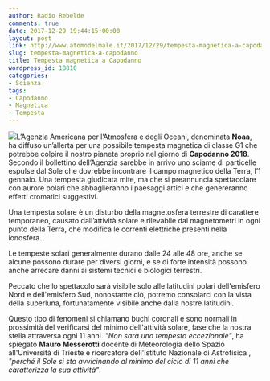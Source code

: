 ```yaml
---
author: Radio Rebelde
comments: true
date: 2017-12-29 19:44:15+00:00
layout: post
link: http://www.atomodelmale.it/2017/12/29/tempesta-magnetica-a-capodanno/
slug: tempesta-magnetica-a-capodanno
title: Tempesta magnetica a Capodanno
wordpress_id: 18810
categories:
- Scienza
tags:
- Capodanno
- Magnetica
- Tempesta
---
```


![](http://www.atomodelmale.it/wp-content/uploads/2017/12/tempesta-solare-660x350-300x159.jpg)L’Agenzia Americana per l’Atmosfera e degli Oceani, denominata **Noaa**, ha diffuso un’allerta per una possibile tempesta magnetica di classe G1 che potrebbe colpire il nostro pianeta proprio nel giorno di **Capodanno 2018**. Secondo il bollettino dell’Agenzia sarebbe in arrivo uno sciame di particelle espulse dal Sole che dovrebbe incontrare il campo magnetico della Terra, l’1 gennaio. Una tempesta giudicata mite, ma che si preannuncia spettacolare con aurore polari che abbaglieranno i paesaggi artici e che genereranno effetti cromatici suggestivi.

Una tempesta solare è un disturbo della magnetosfera terrestre di carattere temporaneo, causato dall’attività solare e rilevabile dai magnetometri in ogni punto della Terra, che modifica le correnti elettriche presenti nella ionosfera.

Le tempeste solari generalmente durano dalle 24 alle 48 ore, anche se alcune possono durare per diversi giorni, e se di forte intensità possono anche arrecare danni ai sistemi tecnici e biologici terrestri.



Peccato che lo spettacolo sarà visibile solo alle latitudini polari dell'emisfero Nord e dell'emisfero Sud, nonostante ciò, potremo consolarci con la vista della superluna, fortunatamente visibile anche dalla nostre latitudini.

Questo tipo di fenomeni si chiamano buchi coronali e sono normali in prossimità del verificarsi del minimo dell'attività solare, fase che la nostra stella attraversa ogni 11 anni. _"Non sarà una tempesta eccezionale"_, ha spiegato **Mauro Messerotti** docente di Meteorologia dello Spazio all'Università di Trieste e ricercatore dell'Istituto Nazionale di Astrofisica , _"perché il Sole si sta avvicinando al minimo del ciclo di 11 anni che caratterizza la sua attività"_.
